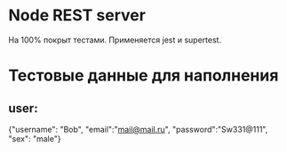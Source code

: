 # Node REST server

На 100% покрыт тестами. Применяется jest и supertest. 

# Тестовые данные для наполнения

## user:

{"username": "Bob", "email":"mail@mail.ru", "password":"Sw331@111", "sex": "male"}

